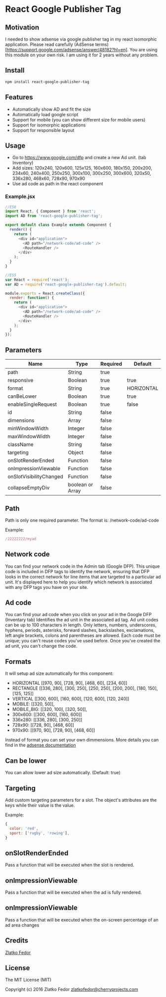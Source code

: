 # React Google Publisher Tag

## Motivation

I needed to show adsense via google publisher tag in my react isomorphic application.
Please read carefully (AdSense terms)[https://support.google.com/adsense/answer/48182?hl=en].
You are using this module on your own risk. I am using it for 2 years without any problem.

## Install
```sh
npm install react-google-publisher-tag
```

## Features

 * Automatically show AD and fit the size
 * Automatically load google script
 * Support for mobile (you can show different size for mobile users)
 * Support for isomorphic applications
 * Support for responsible layout


## Usage

 - Go to https://www.google.com/dfp and create a new Ad unit. (tab Inventory)
 - Add sizes: 120x240, 120x600, 125x125, 160x600, 180x150, 200x200, 234x60, 240x400, 250x250, 300x100, 300x250, 300x600, 320x50, 336x280, 468x60, 728x90, 970x90
 - Use ad code as path in the react component


### Example.jsx

```js
//ES6
import React, { Component } from 'react';
import AD from 'react-google-publisher-tag';

export default class Example extends Component {
  render() {
    return (
      <div id="application">
        <AD path="/network-code/ad-code" />
        <RouteHandler />
      </div>
    );
  }
}
```

```js
//ES5
var React = require('react');
var AD = require('react-google-publisher-tag').default;

module.exports = React.createClass({
  render: function() {
    return (
      <div id="application">
        <AD path="/network-code/ad-code" />
        <RouteHandler />
      </div>
    );
  }
});
```

## Parameters

| Name                       |     Type         |  Required | Default   |
|----------------------------|------------------|-----------|------------|
| path                       | String           | true      |            |
| responsive                 | Boolean          | true      | true       |
| format                     | String           | true      | HORIZONTAL |
| canBeLower                 | Boolean          | true      | true       |
| enableSingleRequest        | Boolean          | true      | false      |
| id                         | String           | false     |            |
| dimensions                 | Array            | false     |            |
| minWindowWidth             | Integer          | false     |            |
| maxWindowWidth             | Integer          | false     |            |
| className                  | String           | false     |            |
| targeting                  | Object           | false     |            |
| onSlotRenderEnded          | Function         | false     |            |
| onImpressionViewable       | Function         | false     |            |
| onSlotVisibilityChanged    | Function         | false     |            |
| collapseEmptyDiv           | boolean or Array | false     |            |

## Path

Path is only one required parameter. The format is:
/network-code/ad-code

Example:

```js
/22222222/myad
```

## Network code

You can find your network code in the Admin tab (Google DFP).
This unique code is included in DFP tags to identify the network, ensuring that DFP looks in the correct network for line items that are targeted to a particular ad unit. It's displayed here to help you identify which network is associated with any DFP tags you have on your site.

## Ad code

You can find your ad code when you click on your ad in the Google DFP (Inventary tab)
Identifies the ad unit in the associated ad tag. Ad unit codes can be up to 100 characters in length. Only letters, numbers, underscores, hyphens, periods, asterisks, forward slashes, backslashes, exclamations, left angle brackets, colons and parentheses are allowed. Each code must be unique; you can't reuse codes you've used before. Once you've created the ad unit, you can't change the code.


## Formats

It will setup ad size automatically for this component:
 - HORIZONTAL [[970, 90], [728, 90], [468, 60], [234, 60]]
 - RECTANGLE [[336, 280], [300, 250], [250, 250], [200, 200], [180, 150], [125, 125]]
 - VERTICAL [[300, 600], [160, 600], [120, 600], [120, 240]]
 - MOBILE: [[320, 50]],
 - MOBILE_BIG: [[320, 100], [320, 50]],
 - 300x600: [[300, 600], [160, 600]]
 - 336x280: [[336, 280], [300, 250]]
 - 728x90: [[728, 90], [468, 60]]
 - 970x90: [[970, 90], [728, 90], [468, 60]]

Instead of format you can set your own dimmensions. More details you can find in the [adsense documentation](https://support.google.com/adsense/answer/6002621?hl=sk)

## Can be lower

You can allow lower ad size automatically. (Default: true)

## Targeting

Add custom targeting parameters for a slot.
The object's attributes are the keys while their value is the value.

Example:
```js
{
  color: 'red',
  sport: ['rugby', 'rowing'],
}
```

## onSlotRenderEnded

Pass a function that will be executed when the slot is rendered.

## onImpressionViewable

Pass a function that will be executed when the ad is fully rendered.

## onImpressionViewable

Pass a function that will be executed when the on-screen percentage of an ad area changes

## Credits

[Zlatko Fedor](http://github.com/seeden)

## License

The MIT License (MIT)

Copyright (c) 2016 Zlatko Fedor zlatkofedor@cherryprojects.com

